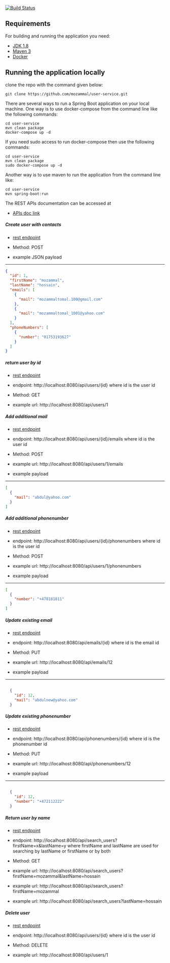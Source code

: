 [![Build Status](https://travis-ci.org/mozammal/user-service.svg?branch=master)](https://travis-ci.org/mozammal/user-service)

## Requirements

For building and running the application you need:

- [JDK 1.8](http://www.oracle.com/technetwork/java/javase/downloads/jdk8-downloads-2133151.html)
- [Maven 3](https://maven.apache.org)
- [Docker](https://www.docker.com)

## Running the application locally

clone the repo with the command given below: 
```shell
git clone https://github.com/mozammal/user-service.git
```

There are several ways to run a Spring Boot application on your local machine. One way
is to use docker-compose from the command line like the following commands:
```shell
cd user-service
mvn clean package
docker-compose up -d
```

If you need sudo access to run docker-compose then use the following commands:
```shell
cd user-service
mvn clean package
sudo docker-compose up -d
```
Another way is to use maven to run the application from the command line like:

```shell
cd user-service
mvn spring-boot:run
```

The REST APIs documentation can be accessed at 
- [APIs doc link](http://localhost:8080/swagger-ui.html) 

##### Create user with contacts 
 
- [rest endpoint](http://localhost:8080/api/users/)

- Method: POST
- example JSON payload
----

```json
{
  "id": 1,
  "firstName": "mozammal",
  "lastName": "hossain",
  "emails": [
    {
      "mail": "mozammaltomal.100@gmail.com"
    },
    {
      "mail": "mozammaltomal_1001@yahoo.com"
    }
  ],
  "phoneNumbers": [
    {
      "number": "01753193627"
    }
  ]
}

```

##### return user by id 
 
- [rest endpoint](http://localhost:8080/api/users/id)

- endpoint: http://localhost:8080/api/users/{id} where id is the user id
- Method: GET 
- example url: http://localhost:8080/api/users/1

##### Add additional mail 
 
- [rest endpoint](http://localhost:8080/api/users/{id}/emails)

- endpoint: http://localhost:8080/api/users/{id}/emails where id is the user id
- Method: POST
- example url: http://localhost:8080/api/users/1/emails
- example payload
----
```json
[
  {
    "mail": "abdul@yahoo.com"
  }
]
```

##### Add additional phonenumber 
 
- [rest endpoint](http://localhost:8080/api//users/{id}/phonenumbers)

- endpoint: http://localhost:8080/api/users/{id}/phonenumbers where id is the user id
- Method: POST
- example url:  http://localhost:8080/api/users/1/phonenumbers
- example payload
----
```json
[
  {
    "number": "+478181811"
  }
]
```

##### Update existing email 
 
- [rest endpoint](http://localhost:8080/api/emails/{id})

- endpoint: http://localhost:8080/api/emails/{id} where id is the email id
- Method: PUT
- example url:  http://localhost:8080/api/emails/12
- example payload
----
```json

  {
    "id": 12,
    "mail": "abdulnew@yahoo.com"
  }
```

##### Update existing phonenumber 
 
- [rest endpoint](http://localhost:8080/api/phonenumbers/{id})

- endpoint: http://localhost:8080/api/phonenumbers/{id} where id is the phonenumber id
- Method: PUT
- example url:  http://localhost:8080/api/phonenumbers/12
- example payload
----
```json

  {
    "id": 12,
    "number": "+472112222"
  }
```

##### Return user by name
 
- [rest endpoint](http://localhost:8080/api/search_users?firstName=x&lastName=y})

- endpoint: http://localhost:8080/api/search_users?firstName=x&lastName=y where firstName and lastName are used for searching by lastName or firstName or by both
- Method: GET
- example url:  http://localhost:8080/api/search_users?firstName=mozammal&lastName=hossain
- example url:  http://localhost:8080/api/search_users?firstName=mozammal
- example url:  http://localhost:8080/api/search_users?lastName=hossain

##### Delete user
 
- [rest endpoint](http://localhost:8080/api/users/{id})

- endpoint: http://localhost:8080/api/users/{id} where id is the user id
- Method: DELETE
- example url:  http://localhost:8080/api/users/1


